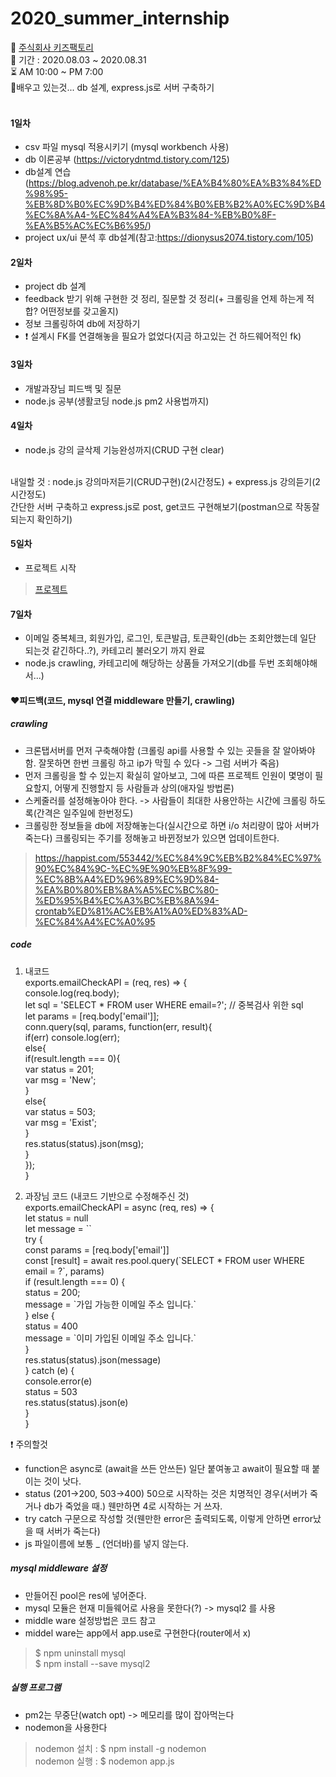 # 2020_summer_internship
:office: <a href='https://kidsfactory.net/'>주식회사 키즈팩토리</a> <br>
:date: 기간 : 2020.08.03 ~ 2020.08.31 <br>
:hourglass_flowing_sand: AM 10:00 ~ PM 7:00 <br>
:pencil:배우고 있는것... db 설계, express.js로 서버 구축하기 <br> <br>
#### 1일차
* csv 파일 mysql 적용시키기 (mysql workbench 사용)
* db 이론공부 (https://victorydntmd.tistory.com/125)
* db설계 연습(https://blog.advenoh.pe.kr/database/%EA%B4%80%EA%B3%84%ED%98%95-%EB%8D%B0%EC%9D%B4%ED%84%B0%EB%B2%A0%EC%9D%B4%EC%8A%A4-%EC%84%A4%EA%B3%84-%EB%B0%8F-%EA%B5%AC%EC%B6%95/)
* project ux/ui 분석 후 db설계(참고:https://dionysus2074.tistory.com/105)

#### 2일차
* project db 설계
* feedback 받기 위해 구현한 것 정리, 질문할 것 정리(+ 크롤링을 언제 하는게 적합? 어떤정보를 갖고올지)
* 정보 크롤링하여 db에 저장하기
* :heavy_exclamation_mark: 설계시 FK를 연결해놓을 필요가 없었다(지금 하고있는 건 하드웨어적인 fk)

#### 3일차
* 개발과장님 피드백 및 질문
* node.js 공부(생활코딩 node.js pm2 사용법까지)

#### 4일차
* node.js 강의 글삭제 기능완성까지(CRUD 구현 clear)
<br>
내일할 것 : node.js 강의마저듣기(CRUD구현)(2시간정도) + express.js 강의듣기(2시간정도) <br>
간단한 서버 구축하고 express.js로 post, get코드 구현해보기(postman으로 작동잘되는지 확인하기) <br>

#### 5일차
* 프로젝트 시작 <br>
> <a href='https://github.com/ujin2021/internship_project.git'>프로젝트</a>

#### 7일차
* 이메일 중복체크, 회원가입, 로그인, 토큰발급, 토큰확인(db는 조회안했는데 일단 되는것 같긴하다..?), 카테고리 불러오기 까지 완료
* node.js crawling, 카테고리에 해당하는 상품들 가져오기(db를 두번 조회해야해서...)

#### ❤️피드백(코드, mysql 연결 middleware 만들기, crawling)

##### crawling
  
  * 크론탭서버를 먼저 구축해야함 (크롤링 api를 사용할 수 있는 곳들을 잘 알아봐야함. 잘못하면 한번 크롤링 하고 ip가 막힐 수 있다 -> 그럼 서버가 죽음)
  * 먼저 크롤링을 할 수 있는지 확실히 알아보고, 그에 따른 프로젝트 인원이 몇명이 필요할지, 어떻게 진행할지 등 사람들과 상의(애자일 방법론)
  * 스케줄러를 설정해놓아야 한다. -> 사람들이 최대한 사용안하는 시간에 크롤링 하도록(간격은 일주일에 한번정도)
  * 크롤링한 정보들을 db에 저장해놓는다(실시간으로 하면 i/o 처리량이 많아 서버가 죽는다) 크롤링되는 주기를 정해놓고 바뀐정보가 있으면 업데이트한다.
  > https://happist.com/553442/%EC%84%9C%EB%B2%84%EC%97%90%EC%84%9C-%EC%9E%90%EB%8F%99-%EC%8B%A4%ED%96%89%EC%9D%84-%EA%B0%80%EB%8A%A5%EC%BC%80-%ED%95%B4%EC%A3%BC%EB%8A%94-crontab%ED%81%AC%EB%A1%A0%ED%83%AD-%EC%84%A4%EC%A0%95
  
##### code

1. 내코드<br>
  exports.emailCheckAPI = (req, res) => { <br>
    console.log(req.body);<br>
    let sql = 'SELECT * FROM user WHERE email=?'; // 중복검사 위한 sql<br>
    let params = [req.body['email']];<br>
    conn.query(sql, params, function(err, result){<br>
        if(err) console.log(err);<br>
        else{<br>
            if(result.length === 0){<br>
                var status = 201;<br>
                var msg = 'New';<br>
            }<br>
            else{<br>
                var status = 503;<br>
                var msg = 'Exist';<br>
            }<br>
            res.status(status).json(msg);<br>
        }<br>
    });<br>
}<br>

2. 과장님 코드 (내코드 기반으로 수정해주신 것)<br>
exports.emailCheckAPI = async (req, res) => { <br>
    let status = null<br>
    let message = \`\`<br>
    try {<br>
        const params = [req.body['email']]<br>
        const [result] = await res.pool.query(\`SELECT * FROM user WHERE email = ?\`, params)<br>
        if (result.length === 0) {<br>
            status = 200;<br>
            message = \`가입 가능한 이메일 주소 입니다.\`<br>
        } else {<br>
            status = 400 <br>
            message = \`이미 가입된 이메일 주소 입니다.\`<br>
        }<br>
        res.status(status).json(message)<br>
    } catch (e) {<br>
        console.error(e)<br>
        status = 503<br>
        res.status(status).json(e)<br>
    }<br>
}<br>

❗️ 주의할것 <br>

* function은 async로 (await을 쓰든 안쓰든) 일단 붙여놓고 await이 필요할 때 붙이는 것이 낫다.
* status (201->200, 503->400) 50으로 시작하는 것은 치명적인 경우(서버가 죽거나 db가 죽었을 때.) 웬만하면 4로 시작하는 거 쓰자.
* try catch 구문으로 작성할 것(웬만한 error은 출력되도록, 이렇게 안하면 error났을 때 서버가 죽는다)
* js 파일이름에 보통 \_ (언더바)를 넣지 않는다.

##### mysql middleware 설정

* 만들어진 pool은 res에 넣어준다.
* mysql 모듈은 현재 미들웨어로 사용을 못한다(?) -> mysql2 를 사용
* middle ware 설정방법은 코드 참고
* middel ware는 app에서 app.use로 구현한다(router에서 x)
> $ npm uninstall mysql <br>
> $ npm install --save mysql2

##### 실행 프로그램

* pm2는 무중단(watch opt) -> 메모리를 많이 잡아먹는다
* nodemon을 사용한다
> nodemon 설치 : $ npm install -g nodemon <br>
> nodemon 실행 : $ nodemon app.js
